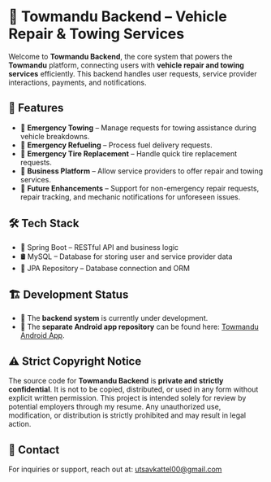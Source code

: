 # 🚗 Towmandu Backend – Vehicle Repair & Towing Services

Welcome to **Towmandu Backend**, the core system that powers the **Towmandu** platform, connecting users with **vehicle repair and towing services** efficiently. This backend handles user requests, service provider interactions, payments, and notifications.

## 🚀 Features
- 🔹 **Emergency Towing** – Manage requests for towing assistance during vehicle breakdowns.
- 🔹 **Emergency Refueling** – Process fuel delivery requests.
- 🔹 **Emergency Tire Replacement** – Handle quick tire replacement requests.
- 🔹 **Business Platform** – Allow service providers to offer repair and towing services.
- 🔹 **Future Enhancements** – Support for non-emergency repair requests, repair tracking, and mechanic notifications for unforeseen issues.

## 🛠️ Tech Stack
- 🌿 Spring Boot – RESTful API and business logic
- 🛢️ MySQL – Database for storing user and service provider data
- 🔗 JPA Repository – Database connection and ORM

## 🏗️ Development Status
- 🚧 The **backend system** is currently under development.
- 📱 The **separate Android app repository** can be found here: [Towmandu Android App](https://github.com/Utsavkattel000/towmandu).

## ⚠️ Strict Copyright Notice
The source code for **Towmandu Backend** is **private and strictly confidential**. It is not to be copied, distributed, or used in any form without explicit written permission. This project is intended solely for review by potential employers through my resume. Any unauthorized use, modification, or distribution is strictly prohibited and may result in legal action.

## 📧 Contact
For inquiries or support, reach out at: [utsavkattel00@gmail.com](mailto:utsavkattel00@gmail.com)
